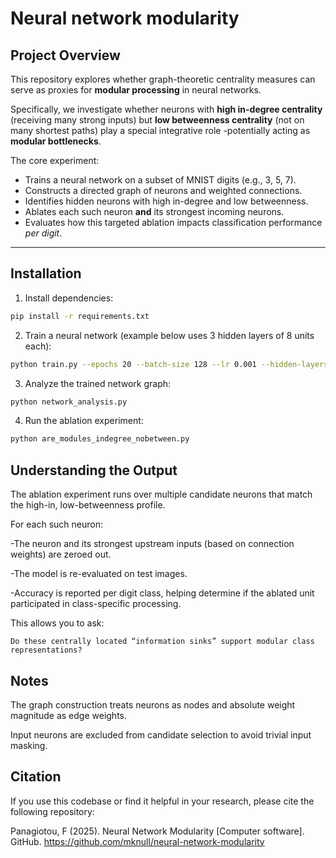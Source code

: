 
# Neural network modularity

## Project Overview

This repository explores whether graph-theoretic centrality measures can serve as proxies for **modular processing** in neural networks.

Specifically, we investigate whether neurons with **high in-degree centrality** (receiving many strong inputs) but **low betweenness centrality** (not on many shortest paths) play a special integrative role -potentially acting as **modular bottlenecks**.

The core experiment:
- Trains a neural network on a subset of MNIST digits (e.g., 3, 5, 7).
- Constructs a directed graph of neurons and weighted connections.
- Identifies hidden neurons with high in-degree and low betweenness.
- Ablates each such neuron **and** its strongest incoming neurons.
- Evaluates how this targeted ablation impacts classification performance *per digit*.

---

## Installation

1. Install dependencies:
```bash
pip install -r requirements.txt
```
2. Train a neural network (example below uses 3 hidden layers of 8 units each):
```bash
python train.py --epochs 20 --batch-size 128 --lr 0.001 --hidden-layers 8,8,8 --save-dir ./mlp
```
3. Analyze the trained network graph:
```bash
python network_analysis.py
```
4. Run the ablation experiment:
```bash
python are_modules_indegree_nobetween.py
```
## Understanding the Output

The ablation experiment runs over multiple candidate neurons that match the high-in, low-betweenness profile.

For each such neuron:

   -The neuron and its strongest upstream inputs (based on connection weights) are zeroed out.

   -The model is re-evaluated on test images.

  -Accuracy is reported per digit class, helping determine if the ablated unit participated in class-specific processing.

This allows you to ask:

    Do these centrally located “information sinks” support modular class representations?

## Notes

The graph construction treats neurons as nodes and absolute weight magnitude as edge weights.

Input neurons are excluded from candidate selection to avoid trivial input masking.

## Citation

If you use this codebase or find it helpful in your research, please cite the following repository:

Panagiotou, F (2025). Neural Network Modularity [Computer software]. GitHub. https://github.com/mknull/neural-network-modularity
